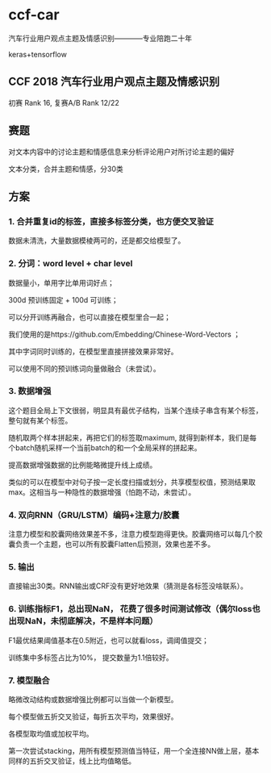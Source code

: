 # ccf-car
汽车行业用户观点主题及情感识别————专业陪跑二十年

keras+tensorflow

## CCF 2018 汽车行业用户观点主题及情感识别 
初赛 Rank 16, 复赛A/B Rank 12/22

## 赛题
对文本内容中的讨论主题和情感信息来分析评论用户对所讨论主题的偏好

文本分类，合并主题和情感，分30类

## 方案
### 1. 合并重复id的标签，直接多标签分类，也方便交叉验证

数据未清洗，大量数据模棱两可的，还是都交给模型了。

### 2. 分词：word level + char level

  数据量小，单用字比单用词好点；

  300d 预训练固定 + 100d 可训练；

  可以分开训练再融合，也可以直接在模型里合一起；

  我们使用的是https://github.com/Embedding/Chinese-Word-Vectors ；

  其中字词同时训练的，在模型里直接拼接效果非常好。
  
  可以使用不同的预训练词向量做融合（未尝试）。

### 3. 数据增强

  这个题目全局上下文很弱，明显具有最优子结构，当某个连续子串含有某个标签，整句就有某个标签。
  
  随机取两个样本拼起来，再把它们的标签取maximum, 就得到新样本，我们是每个batch随机采样一个当前batch的和一个全局采样的拼起来。

  提高数据增强数据的比例能略微提升线上成绩。
  
  类似的可以在模型中对句子按一定长度扫描或划分，共享模型权值，预测结果取max。这相当与一种隐性的数据增强（怕跑不动，未尝试）。

### 4. 双向RNN（GRU/LSTM）编码+注意力/胶囊

  注意力模型和胶囊网络效果差不多，注意力模型跑得更快。胶囊网络可以每几个胶囊负责一个主题，也可以所有胶囊Flatten后预测，效果也差不多。

### 5. 输出

  直接输出30类。RNN输出或CRF没有更好地效果（猜测是各标签没啥联系）。

### 6. 训练指标F1，总出现NaN， 花费了很多时间测试修改（偶尔loss也出现NaN，未彻底解决，不是样本问题）

  F1最优结果阈值基本在0.5附近，也可以就看loss，调阈值提交；

  训练集中多标签占比为10%， 提交数量为1.1倍较好。

### 7. 模型融合

  略微改动结构或数据增强比例都可以当做一个新模型。
  
  每个模型做五折交叉验证，每折五次平均，效果很好。

  各模型取均值或加权平均。

  第一次尝试stacking，用所有模型预测值当特征，用一个全连接NN做上层，基本同样的五折交叉验证，线上比均值略低。
